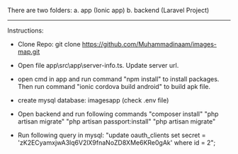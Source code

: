 There are two folders:
a. app (Ionic app)
b. backend (Laravel Project)

-----------------------------

Instructions:

- Clone Repo: git clone https://github.com/Muhammadinaam/images-map.git
- Open file app\src\app\server-info.ts. Update server url.
- open cmd in app and run command "npm install" to install packages. Then run command "ionic cordova build android" to build apk file.
- create mysql database: imagesapp (check .env file)
- Open backend and run following commands 
       "composer install" 
       "php artisan migrate"
       "php artisan passport:install"
       "php artisan migrate"

- Run following query in mysql:
       "update oauth_clients set secret = 'zK2ECyamxjwA3lq6V2lX9fnaNoZD8XMe6KRe0gAk' where id = 2";

